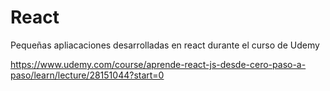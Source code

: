 # React
Pequeñas apliacaciones desarrolladas en react durante el curso de Udemy

https://www.udemy.com/course/aprende-react-js-desde-cero-paso-a-paso/learn/lecture/28151044?start=0
